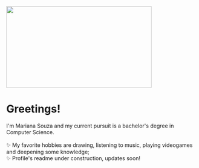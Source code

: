 <img src="https://github.com/caperongo/aesthetics/blob/c7802c74419f5fb7833cdcf19d60ab51303f51e0/for_readme_profile/pikuniku.gif" width="384" height="216"/>
<h1>Greetings!</h1>
<p>
I'm Mariana Souza and my current pursuit is a bachelor's degree in Computer Science.
<br><br> ✨ My favorite hobbies are drawing, listening to music, playing videogames and deepening some knowledge;
<br> ✨ Profile's readme under construction, updates soon!
</p>
<!--
- 🔭 I’m currently working on ...
- 🌱 I’m currently learning ...
- 👯 I’m looking to collaborate on ...
- 🤔 I’m looking for help with ...
- 💬 Ask me about ...
- 📫 How to reach me: ...
- 😄 Pronouns: ...
- ⚡ Fun fact: ...
-->
